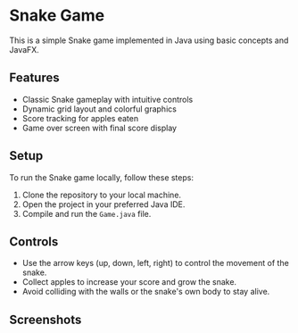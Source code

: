 # Snake Game

This is a simple Snake game implemented in Java using basic concepts and JavaFX.

## Features

- Classic Snake gameplay with intuitive controls
- Dynamic grid layout and colorful graphics
- Score tracking for apples eaten
- Game over screen with final score display

## Setup

To run the Snake game locally, follow these steps:

1. Clone the repository to your local machine.
2. Open the project in your preferred Java IDE.
3. Compile and run the `Game.java` file.

## Controls

- Use the arrow keys (up, down, left, right) to control the movement of the snake.
- Collect apples to increase your score and grow the snake.
- Avoid colliding with the walls or the snake's own body to stay alive.

## Screenshots

